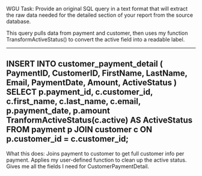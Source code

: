WGU Task:  Provide an original SQL query in a text format that will extract the raw data needed for the detailed section of your report from the source database.

This query pulls data from payment and customer, then uses my function TransformActiveStatus() to convert the active field into a readable label.

--------------------------------------------------
INSERT INTO customer_payment_detail (
  PaymentID,
  CustomerID,
  FirstName,
  LastName,
  Email,
  PaymentDate,
  Amount,
  ActiveStatus
)
SELECT
  p.payment_id,
  c.customer_id,
  c.first_name,
  c.last_name,
  c.email,
  p.payment_date,
  p.amount
  TranformActiveStatus(c.active) AS ActiveStatus
FROM payment p
JOIN customer c ON p.customer_id = c.customer_id;
--------------------------------------------------

What this does:
Joins payment to customer to get full customer info per payment.
Applies my user-defined function to clean up the active status.
Gives me all the fields I need for CustomerPaymentDetail.
